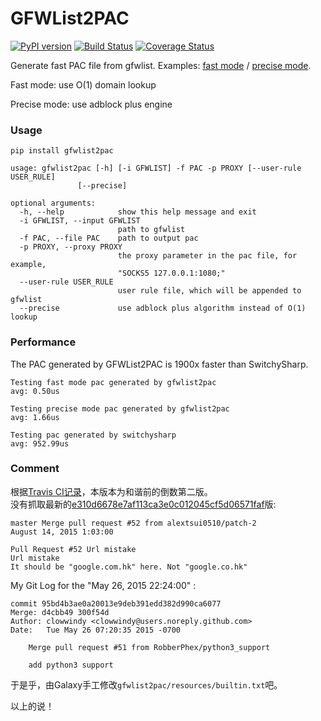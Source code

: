 GFWList2PAC
===========

[![PyPI version]][PyPI]
[![Build Status]][Travis CI]
[![Coverage Status]][Coverage]

Generate fast PAC file from gfwlist. Examples: [fast mode] / [precise mode].

Fast mode: use O(1) domain lookup

Precise mode: use adblock plus engine


### Usage

    pip install gfwlist2pac
    
    usage: gfwlist2pac [-h] [-i GFWLIST] -f PAC -p PROXY [--user-rule USER_RULE]
                   [--precise]

    optional arguments:
      -h, --help            show this help message and exit
      -i GFWLIST, --input GFWLIST
                            path to gfwlist
      -f PAC, --file PAC    path to output pac
      -p PROXY, --proxy PROXY
                            the proxy parameter in the pac file, for example,
                            "SOCKS5 127.0.0.1:1080;"
      --user-rule USER_RULE
                            user rule file, which will be appended to gfwlist
      --precise             use adblock plus algorithm instead of O(1) lookup

### Performance

The PAC generated by GFWList2PAC is 1900x faster than SwitchySharp.

    Testing fast mode pac generated by gfwlist2pac
    avg: 0.50us

    Testing precise mode pac generated by gfwlist2pac
    avg: 1.66us

    Testing pac generated by switchysharp
    avg: 952.99us


[Build Status]:    https://img.shields.io/travis/clowwindy/gfwlist2pac/master.svg?style=flat
[Coverage Status]: https://jenkins.shadowvpn.org/result/gfwlist2pac
[Coverage]:        https://jenkins.shadowvpn.org/job/gfwlist2pac/ws/htmlcov/index.html
[Travis CI]:       https://travis-ci.org/clowwindy/gfwlist2pac
[PyPI]:            https://pypi.python.org/pypi/gfwlist2pac
[PyPI version]:    https://img.shields.io/pypi/v/gfwlist2pac.svg?style=flat
[fast mode]:       https://github.com/clowwindy/gfwlist2pac/blob/master/test/proxy.pac
[precise mode]:    https://github.com/clowwindy/gfwlist2pac/blob/master/test/proxy_abp.pac

### Comment

根据[Travis CI记录](https://travis-ci.org/clowwindy/gfwlist2pac/builds)，本版本为和谐前的倒数第二版。  
没有抓取最新的[e310d6678e7af113ca3e0c012045cf5d06571faf](https://github.com/clowwindy/gfwlist2pac/commit/e310d6678e7af113ca3e0c012045cf5d06571faf)版:

~~~~
master Merge pull request #52 from alextsui0510/patch-2
August 14, 2015 1:03:00

Pull Request #52 Url mistake
Url mistake
It should be "google.com.hk" here. Not "google.co.hk"
~~~~


My Git Log for the "May 26, 2015 22:24:00" :

~~~~
commit 95bd4b3ae0a20013e9deb391edd382d990ca6077
Merge: d4cbb49 300f54d
Author: clowwindy <clowwindy@users.noreply.github.com>
Date:   Tue May 26 07:20:35 2015 -0700

    Merge pull request #51 from RobberPhex/python3_support

    add python3 support
~~~~

于是乎，由Galaxy手工修改`gfwlist2pac/resources/builtin.txt`吧。

以上的说！
